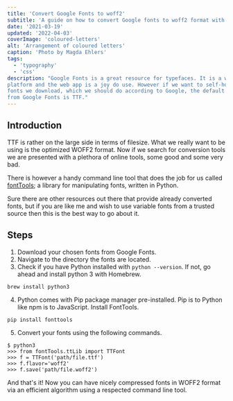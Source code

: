 ```yaml
---
title: 'Convert Google Fonts to woff2'
subtitle: 'A guide on how to convert Google fonts to woff2 format with a cli tool.'
date: '2021-03-19'
updated: '2022-04-03'
coverImage: 'coloured-letters'
alt: 'Arrangement of coloured letters'
caption: 'Photo by Magda Ehlers'
tags:
  - 'typography'
  - 'css'
description: "Google Fonts is a great resource for typefaces. It is a well-established
platform and the web app is a joy do use. However if we want to self-host the
fonts we download, which we should do according to Google, the default download 
from Google Fonts is TTF."
---
```


## Introduction

TTF is rather on the large side in terms of filesize. What we really want to be
using is the optimized WOFF2 format. Now if we search for conversion tools we
are presented with a plethora of online tools, some good and some very bad.

There is however a handy command line tool that does the job for us called
[fontTools](https://github.com/fonttools/fonttools); a library for manipulating
fonts, written in Python.

Sure there are other resources out there that provide already converted fonts,
but if you are like me and wish to use variable fonts from a trusted source then
this is the best way to go about it.

## Steps

1. Download your chosen fonts from Google Fonts.
2. Navigate to the directory the fonts are located.
3. Check if you have Python installed with `python --version`. If not, go ahead
   and install python 3 with Homebrew.

```shell
brew install python3
```

4. Python comes with Pip package manager pre-installed. Pip is to Python like
   npm is to JavaScript. Install FontTools.

```shell
pip install fonttools
```

5. Convert your fonts using the following commands.

```shell
$ python3
>>> from fontTools.ttLib import TTFont
>>> f = TTFont('path/file.ttf')
>>> f.flavor='woff2'
>>> f.save('path/file.woff2')
```

And that's it! Now you can have nicely compressed fonts in WOFF2 format via an
efficient algorithm using a respected command line tool.
